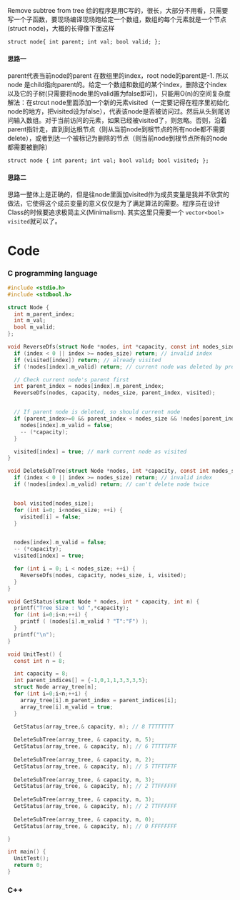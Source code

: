 Remove subtree from tree 给的程序是用C写的，很长，大部分不用看，只需要写一个子函数，要现场编译现场跑给定一个数组，数组的每个元素就是一个节点(struct node)，大概的长得像下面这样 

```
struct node{ int parent; int val; bool valid; }; 
```

#### 思路一

parent代表当前node的parent 在数组里的index，root node的parent是-1. 所以node 是child指向parent的。给定一个数组和数组的某个index，删除这个index以及它的子树(只需要将node里的valid置为false即可)，只能用O(n)的空间复杂度 解法：在strcut node里面添加一个新的元素visited（一定要记得在程序里初始化node的地方，把visited设为false），代表该node是否被访问过。然后从头到尾访问输入数组。对于当前访问的元素，如果已经被visited了，则忽略。否则，沿着parent指针走，直到到达根节点（则从当前node到根节点的所有node都不需要delete），或者到达一个被标记为删除的节点（则当前node到根节点所有的node都需要被删除） 

```
struct node { int parent; int val; bool valid; bool visited; }; 
```

#### 思路二

思路一整体上是正确的，但是往node里面加visited作为成员变量是我并不欣赏的做法，它使得这个成员变量的意义仅仅是为了满足算法的需要。程序员在设计Class的时候要追求极简主义(Minimalism). 其实这里只需要一个 ```vector<bool> visited```就可以了。

# Code

### C programming language

```c
#include <stdio.h>
#include <stdbool.h>

struct Node {
  int m_parent_index;
  int m_val;
  bool m_valid;
};

void ReverseDfs(struct Node *nodes, int *capacity, const int nodes_size, const int index, bool* visited) {
  if (index < 0 || index >= nodes_size) return; // invalid index
  if (visited[index]) return; // already visited
  if (!nodes[index].m_valid) return; // current node was deleted by previous operation

  // Check current node's parent first
  int parent_index = nodes[index].m_parent_index;
  ReverseDfs(nodes, capacity, nodes_size, parent_index, visited);


  // If parent node is deleted, so should current node
  if (parent_index>=0 && parent_index < nodes_size && !nodes[parent_index].m_valid) {
    nodes[index].m_valid = false;
    -- (*capacity);
  }

  visited[index] = true; // mark current node as visited
}

void DeleteSubTree(struct Node *nodes, int *capacity, const int nodes_size, const int index) {
  if (index < 0 || index >= nodes_size) return; // invalid index
  if (!nodes[index].m_valid) return; // can't delete node twice


  bool visited[nodes_size];
  for (int i=0; i<nodes_size; ++i) {
    visited[i] = false;
  }


  nodes[index].m_valid = false;
  -- (*capacity);
  visited[index] = true;

  for (int i = 0; i < nodes_size; ++i) {
    ReverseDfs(nodes, capacity, nodes_size, i, visited);
  }
}

void GetStatus(struct Node * nodes, int * capacity, int n) {
  printf("Tree Size : %d ",*capacity);
  for (int i=0;i<n;++i) {
    printf ( (nodes[i].m_valid ? "T":"F") );
  }
  printf("\n");
}

void UnitTest() {
  const int n = 8;

  int capacity = 8;
  int parent_indices[] = {-1,0,1,1,3,3,3,5};
  struct Node array_tree[n];
  for (int i=0;i<n;++i) {
    array_tree[i].m_parent_index = parent_indices[i];
    array_tree[i].m_valid = true;
  }

  GetStatus(array_tree,& capacity, n); // 8 TTTTTTTT
  
  DeleteSubTree(array_tree, & capacity, n, 5);
  GetStatus(array_tree, & capacity, n); // 6 TTTTTFTF
  
  DeleteSubTree(array_tree, & capacity, n, 2);
  GetStatus(array_tree, & capacity, n); // 5 TTFTTFTF
  
  DeleteSubTree(array_tree, & capacity, n, 3);
  GetStatus(array_tree, & capacity, n); // 2 TTFFFFFF
  
  DeleteSubTree(array_tree, & capacity, n, 3);
  GetStatus(array_tree, & capacity, n); // 2 TTFFFFFF
  
  DeleteSubTree(array_tree, & capacity, n, 0);
  GetStatus(array_tree, & capacity, n); // 0 FFFFFFFF

}

int main() {
  UnitTest();
  return 0;
}
```

### C++
